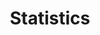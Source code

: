 ---
layout: page
title: Statistics
description: >
  about statistics...
sitemap: false
hide_last_modified: true
permalink: /stat/
---